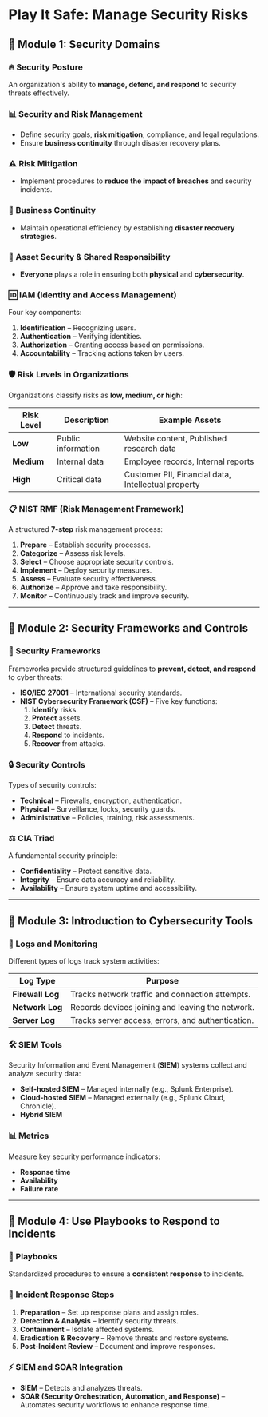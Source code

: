 # Play It Safe: Manage Security Risks  

## 📌 Module 1: Security Domains  

### 🔥 Security Posture  
An organization's ability to **manage, defend, and respond** to security threats effectively.  

### 📊 Security and Risk Management  
- Define security goals, **risk mitigation**, compliance, and legal regulations.  
- Ensure **business continuity** through disaster recovery plans.  

### ⚠️ Risk Mitigation  
- Implement procedures to **reduce the impact of breaches** and security incidents.  

### 🏢 Business Continuity  
- Maintain operational efficiency by establishing **disaster recovery strategies**.  

### 🔐 Asset Security & Shared Responsibility  
- **Everyone** plays a role in ensuring both **physical** and **cybersecurity**.  

### 🆔 IAM (Identity and Access Management)  
Four key components:  
1. **Identification** – Recognizing users.  
2. **Authentication** – Verifying identities.  
3. **Authorization** – Granting access based on permissions.  
4. **Accountability** – Tracking actions taken by users.  

### 🛡️ Risk Levels in Organizations  
Organizations classify risks as **low, medium, or high**:  

| Risk Level  | Description | Example Assets |
|-------------|------------|---------------|
| **Low**     | Public information | Website content, Published research data |
| **Medium**  | Internal data | Employee records, Internal reports |
| **High**    | Critical data | Customer PII, Financial data, Intellectual property |

### 📋 NIST RMF (Risk Management Framework)  
A structured **7-step** risk management process:  

1. **Prepare** – Establish security processes.  
2. **Categorize** – Assess risk levels.  
3. **Select** – Choose appropriate security controls.  
4. **Implement** – Deploy security measures.  
5. **Assess** – Evaluate security effectiveness.  
6. **Authorize** – Approve and take responsibility.  
7. **Monitor** – Continuously track and improve security.  

---

## 📌 Module 2: Security Frameworks and Controls  

### 📜 Security Frameworks  
Frameworks provide structured guidelines to **prevent, detect, and respond** to cyber threats:  

- **ISO/IEC 27001** – International security standards.  
- **NIST Cybersecurity Framework (CSF)** – Five key functions:  
  1. **Identify** risks.  
  2. **Protect** assets.  
  3. **Detect** threats.  
  4. **Respond** to incidents.  
  5. **Recover** from attacks.  

### 🔒 Security Controls  
Types of security controls:  
- **Technical** – Firewalls, encryption, authentication.  
- **Physical** – Surveillance, locks, security guards.  
- **Administrative** – Policies, training, risk assessments.  

### ⚖️ CIA Triad  
A fundamental security principle:  
- **Confidentiality** – Protect sensitive data.  
- **Integrity** – Ensure data accuracy and reliability.  
- **Availability** – Ensure system uptime and accessibility.  

---

## 📌 Module 3: Introduction to Cybersecurity Tools  

### 📁 Logs and Monitoring  
Different types of logs track system activities:  

| Log Type  | Purpose |
|-----------|---------|
| **Firewall Log** | Tracks network traffic and connection attempts. |
| **Network Log** | Records devices joining and leaving the network. |
| **Server Log** | Tracks server access, errors, and authentication. |

### 🛠️ SIEM Tools  
Security Information and Event Management (**SIEM**) systems collect and analyze security data:  
- **Self-hosted SIEM** – Managed internally (e.g., Splunk Enterprise).  
- **Cloud-hosted SIEM** – Managed externally (e.g., Splunk Cloud, Chronicle).  
- **Hybrid SIEM**
### 📊 Metrics  
Measure key security performance indicators:  
- **Response time**  
- **Availability**  
- **Failure rate**  

---

## 📌 Module 4: Use Playbooks to Respond to Incidents  

### 📘 Playbooks  
Standardized procedures to ensure a **consistent response** to incidents.  

### 🔄 Incident Response Steps  
1. **Preparation** – Set up response plans and assign roles.  
2. **Detection & Analysis** – Identify security threats.  
3. **Containment** – Isolate affected systems.  
4. **Eradication & Recovery** – Remove threats and restore systems.  
5. **Post-Incident Review** – Document and improve responses.  

### ⚡ SIEM and SOAR Integration  
- **SIEM** – Detects and analyzes threats.  
- **SOAR (Security Orchestration, Automation, and Response)** – Automates security workflows to enhance response time.  

